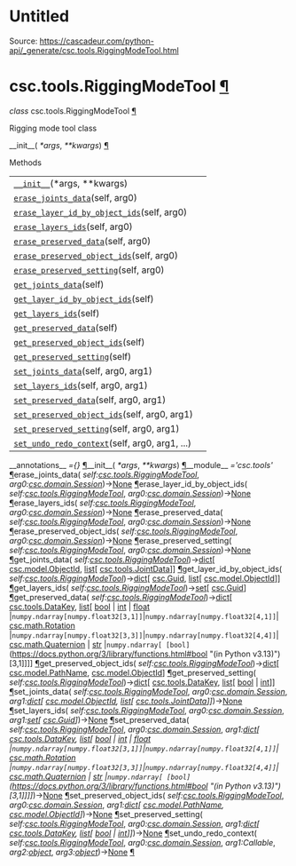 # Untitled

Source: https://cascadeur.com/python-api/_generate/csc.tools.RiggingModeTool.html

# csc.tools.RiggingModeTool [¶](https://cascadeur.com/python-api/_generate/csc.tools.RiggingModeTool.html\#csc-tools-riggingmodetool "Permalink to this heading")

_class_ csc.tools.RiggingModeTool [¶](https://cascadeur.com/python-api/_generate/csc.tools.RiggingModeTool.html#csc.tools.RiggingModeTool "Permalink to this definition")

Rigging mode tool class

\_\_init\_\_( _\*args_, _\*\*kwargs_) [¶](https://cascadeur.com/python-api/_generate/csc.tools.RiggingModeTool.html#csc.tools.RiggingModeTool.__init__ "Permalink to this definition")

Methods

|     |     |
| --- | --- |
| [`__init__`](https://cascadeur.com/python-api/csc.html#csc.tools.RiggingModeTool.__init__ "csc.tools.RiggingModeTool.__init__")(\*args, \*\*kwargs) |  |
| [`erase_joints_data`](https://cascadeur.com/python-api/csc.html#csc.tools.RiggingModeTool.erase_joints_data "csc.tools.RiggingModeTool.erase_joints_data")(self, arg0) |  |
| [`erase_layer_id_by_object_ids`](https://cascadeur.com/python-api/csc.html#csc.tools.RiggingModeTool.erase_layer_id_by_object_ids "csc.tools.RiggingModeTool.erase_layer_id_by_object_ids")(self, arg0) |  |
| [`erase_layers_ids`](https://cascadeur.com/python-api/csc.html#csc.tools.RiggingModeTool.erase_layers_ids "csc.tools.RiggingModeTool.erase_layers_ids")(self, arg0) |  |
| [`erase_preserved_data`](https://cascadeur.com/python-api/csc.html#csc.tools.RiggingModeTool.erase_preserved_data "csc.tools.RiggingModeTool.erase_preserved_data")(self, arg0) |  |
| [`erase_preserved_object_ids`](https://cascadeur.com/python-api/csc.html#csc.tools.RiggingModeTool.erase_preserved_object_ids "csc.tools.RiggingModeTool.erase_preserved_object_ids")(self, arg0) |  |
| [`erase_preserved_setting`](https://cascadeur.com/python-api/csc.html#csc.tools.RiggingModeTool.erase_preserved_setting "csc.tools.RiggingModeTool.erase_preserved_setting")(self, arg0) |  |
| [`get_joints_data`](https://cascadeur.com/python-api/csc.html#csc.tools.RiggingModeTool.get_joints_data "csc.tools.RiggingModeTool.get_joints_data")(self) |  |
| [`get_layer_id_by_object_ids`](https://cascadeur.com/python-api/csc.html#csc.tools.RiggingModeTool.get_layer_id_by_object_ids "csc.tools.RiggingModeTool.get_layer_id_by_object_ids")(self) |  |
| [`get_layers_ids`](https://cascadeur.com/python-api/csc.html#csc.tools.RiggingModeTool.get_layers_ids "csc.tools.RiggingModeTool.get_layers_ids")(self) |  |
| [`get_preserved_data`](https://cascadeur.com/python-api/csc.html#csc.tools.RiggingModeTool.get_preserved_data "csc.tools.RiggingModeTool.get_preserved_data")(self) |  |
| [`get_preserved_object_ids`](https://cascadeur.com/python-api/csc.html#csc.tools.RiggingModeTool.get_preserved_object_ids "csc.tools.RiggingModeTool.get_preserved_object_ids")(self) |  |
| [`get_preserved_setting`](https://cascadeur.com/python-api/csc.html#csc.tools.RiggingModeTool.get_preserved_setting "csc.tools.RiggingModeTool.get_preserved_setting")(self) |  |
| [`set_joints_data`](https://cascadeur.com/python-api/csc.html#csc.tools.RiggingModeTool.set_joints_data "csc.tools.RiggingModeTool.set_joints_data")(self, arg0, arg1) |  |
| [`set_layers_ids`](https://cascadeur.com/python-api/csc.html#csc.tools.RiggingModeTool.set_layers_ids "csc.tools.RiggingModeTool.set_layers_ids")(self, arg0, arg1) |  |
| [`set_preserved_data`](https://cascadeur.com/python-api/csc.html#csc.tools.RiggingModeTool.set_preserved_data "csc.tools.RiggingModeTool.set_preserved_data")(self, arg0, arg1) |  |
| [`set_preserved_object_ids`](https://cascadeur.com/python-api/csc.html#csc.tools.RiggingModeTool.set_preserved_object_ids "csc.tools.RiggingModeTool.set_preserved_object_ids")(self, arg0, arg1) |  |
| [`set_preserved_setting`](https://cascadeur.com/python-api/csc.html#csc.tools.RiggingModeTool.set_preserved_setting "csc.tools.RiggingModeTool.set_preserved_setting")(self, arg0, arg1) |  |
| [`set_undo_redo_context`](https://cascadeur.com/python-api/csc.html#csc.tools.RiggingModeTool.set_undo_redo_context "csc.tools.RiggingModeTool.set_undo_redo_context")(self, arg0, arg1, ...) |  |

\_\_annotations\_\_ _={}_ [¶](https://cascadeur.com/python-api/_generate/csc.tools.RiggingModeTool.html#csc.tools.RiggingModeTool.__annotations__ "Permalink to this definition")\_\_init\_\_( _\*args_, _\*\*kwargs_) [¶](https://cascadeur.com/python-api/_generate/csc.tools.RiggingModeTool.html#id0 "Permalink to this definition")\_\_module\_\_ _='csc.tools'_ [¶](https://cascadeur.com/python-api/_generate/csc.tools.RiggingModeTool.html#csc.tools.RiggingModeTool.__module__ "Permalink to this definition")erase\_joints\_data( _self:[csc.tools.RiggingModeTool](https://cascadeur.com/python-api/csc.html#csc.tools.RiggingModeTool "csc.tools.RiggingModeTool")_, _arg0:[csc.domain.Session](https://cascadeur.com/python-api/csc.html#csc.domain.Session "csc.domain.Session")_)→[None](https://docs.python.org/3/library/constants.html#None "(in Python v3.13)") [¶](https://cascadeur.com/python-api/_generate/csc.tools.RiggingModeTool.html#csc.tools.RiggingModeTool.erase_joints_data "Permalink to this definition")erase\_layer\_id\_by\_object\_ids( _self:[csc.tools.RiggingModeTool](https://cascadeur.com/python-api/csc.html#csc.tools.RiggingModeTool "csc.tools.RiggingModeTool")_, _arg0:[csc.domain.Session](https://cascadeur.com/python-api/csc.html#csc.domain.Session "csc.domain.Session")_)→[None](https://docs.python.org/3/library/constants.html#None "(in Python v3.13)") [¶](https://cascadeur.com/python-api/_generate/csc.tools.RiggingModeTool.html#csc.tools.RiggingModeTool.erase_layer_id_by_object_ids "Permalink to this definition")erase\_layers\_ids( _self:[csc.tools.RiggingModeTool](https://cascadeur.com/python-api/csc.html#csc.tools.RiggingModeTool "csc.tools.RiggingModeTool")_, _arg0:[csc.domain.Session](https://cascadeur.com/python-api/csc.html#csc.domain.Session "csc.domain.Session")_)→[None](https://docs.python.org/3/library/constants.html#None "(in Python v3.13)") [¶](https://cascadeur.com/python-api/_generate/csc.tools.RiggingModeTool.html#csc.tools.RiggingModeTool.erase_layers_ids "Permalink to this definition")erase\_preserved\_data( _self:[csc.tools.RiggingModeTool](https://cascadeur.com/python-api/csc.html#csc.tools.RiggingModeTool "csc.tools.RiggingModeTool")_, _arg0:[csc.domain.Session](https://cascadeur.com/python-api/csc.html#csc.domain.Session "csc.domain.Session")_)→[None](https://docs.python.org/3/library/constants.html#None "(in Python v3.13)") [¶](https://cascadeur.com/python-api/_generate/csc.tools.RiggingModeTool.html#csc.tools.RiggingModeTool.erase_preserved_data "Permalink to this definition")erase\_preserved\_object\_ids( _self:[csc.tools.RiggingModeTool](https://cascadeur.com/python-api/csc.html#csc.tools.RiggingModeTool "csc.tools.RiggingModeTool")_, _arg0:[csc.domain.Session](https://cascadeur.com/python-api/csc.html#csc.domain.Session "csc.domain.Session")_)→[None](https://docs.python.org/3/library/constants.html#None "(in Python v3.13)") [¶](https://cascadeur.com/python-api/_generate/csc.tools.RiggingModeTool.html#csc.tools.RiggingModeTool.erase_preserved_object_ids "Permalink to this definition")erase\_preserved\_setting( _self:[csc.tools.RiggingModeTool](https://cascadeur.com/python-api/csc.html#csc.tools.RiggingModeTool "csc.tools.RiggingModeTool")_, _arg0:[csc.domain.Session](https://cascadeur.com/python-api/csc.html#csc.domain.Session "csc.domain.Session")_)→[None](https://docs.python.org/3/library/constants.html#None "(in Python v3.13)") [¶](https://cascadeur.com/python-api/_generate/csc.tools.RiggingModeTool.html#csc.tools.RiggingModeTool.erase_preserved_setting "Permalink to this definition")get\_joints\_data( _self:[csc.tools.RiggingModeTool](https://cascadeur.com/python-api/csc.html#csc.tools.RiggingModeTool "csc.tools.RiggingModeTool")_)→[dict](https://docs.python.org/3/library/stdtypes.html#dict "(in Python v3.13)")\[ [csc.model.ObjectId](https://cascadeur.com/python-api/csc.html#csc.model.ObjectId "csc.model.ObjectId"), [list](https://docs.python.org/3/library/stdtypes.html#list "(in Python v3.13)")\[ [csc.tools.JointData](https://cascadeur.com/python-api/csc.html#csc.tools.JointData "csc.tools.JointData")\]\] [¶](https://cascadeur.com/python-api/_generate/csc.tools.RiggingModeTool.html#csc.tools.RiggingModeTool.get_joints_data "Permalink to this definition")get\_layer\_id\_by\_object\_ids( _self:[csc.tools.RiggingModeTool](https://cascadeur.com/python-api/csc.html#csc.tools.RiggingModeTool "csc.tools.RiggingModeTool")_)→[dict](https://docs.python.org/3/library/stdtypes.html#dict "(in Python v3.13)")\[ [csc.Guid](https://cascadeur.com/python-api/csc.html#csc.Guid "csc.Guid"), [list](https://docs.python.org/3/library/stdtypes.html#list "(in Python v3.13)")\[ [csc.model.ObjectId](https://cascadeur.com/python-api/csc.html#csc.model.ObjectId "csc.model.ObjectId")\]\] [¶](https://cascadeur.com/python-api/_generate/csc.tools.RiggingModeTool.html#csc.tools.RiggingModeTool.get_layer_id_by_object_ids "Permalink to this definition")get\_layers\_ids( _self:[csc.tools.RiggingModeTool](https://cascadeur.com/python-api/csc.html#csc.tools.RiggingModeTool "csc.tools.RiggingModeTool")_)→[set](https://docs.python.org/3/library/stdtypes.html#set "(in Python v3.13)")\[ [csc.Guid](https://cascadeur.com/python-api/csc.html#csc.Guid "csc.Guid")\] [¶](https://cascadeur.com/python-api/_generate/csc.tools.RiggingModeTool.html#csc.tools.RiggingModeTool.get_layers_ids "Permalink to this definition")get\_preserved\_data( _self:[csc.tools.RiggingModeTool](https://cascadeur.com/python-api/csc.html#csc.tools.RiggingModeTool "csc.tools.RiggingModeTool")_)→[dict](https://docs.python.org/3/library/stdtypes.html#dict "(in Python v3.13)")\[ [csc.tools.DataKey](https://cascadeur.com/python-api/csc.html#csc.tools.DataKey "csc.tools.DataKey"), [list](https://docs.python.org/3/library/stdtypes.html#list "(in Python v3.13)")\[ [bool](https://docs.python.org/3/library/functions.html#bool "(in Python v3.13)") \| [int](https://docs.python.org/3/library/functions.html#int "(in Python v3.13)") \| [float](https://docs.python.org/3/library/functions.html#float "(in Python v3.13)") \|`numpy.ndarray[numpy.float32[3,1]]`\|`numpy.ndarray[numpy.float32[4,1]]`\| [csc.math.Rotation](https://cascadeur.com/python-api/csc.html#csc.math.Rotation "csc.math.Rotation") \|`numpy.ndarray[numpy.float32[3,3]]`\|`numpy.ndarray[numpy.float32[4,4]]`\| [csc.math.Quaternion](https://cascadeur.com/python-api/csc.html#csc.math.Quaternion "csc.math.Quaternion") \| [str](https://docs.python.org/3/library/stdtypes.html#str "(in Python v3.13)") \|`numpy.ndarray[ [bool]`(https://docs.python.org/3/library/functions.html#bool "(in Python v3.13)")\[3,1\]\]\]\] [¶](https://cascadeur.com/python-api/_generate/csc.tools.RiggingModeTool.html#csc.tools.RiggingModeTool.get_preserved_data "Permalink to this definition")get\_preserved\_object\_ids( _self:[csc.tools.RiggingModeTool](https://cascadeur.com/python-api/csc.html#csc.tools.RiggingModeTool "csc.tools.RiggingModeTool")_)→[dict](https://docs.python.org/3/library/stdtypes.html#dict "(in Python v3.13)")\[ [csc.model.PathName](https://cascadeur.com/python-api/csc.html#csc.model.PathName "csc.model.PathName"), [csc.model.ObjectId](https://cascadeur.com/python-api/csc.html#csc.model.ObjectId "csc.model.ObjectId")\] [¶](https://cascadeur.com/python-api/_generate/csc.tools.RiggingModeTool.html#csc.tools.RiggingModeTool.get_preserved_object_ids "Permalink to this definition")get\_preserved\_setting( _self:[csc.tools.RiggingModeTool](https://cascadeur.com/python-api/csc.html#csc.tools.RiggingModeTool "csc.tools.RiggingModeTool")_)→[dict](https://docs.python.org/3/library/stdtypes.html#dict "(in Python v3.13)")\[ [csc.tools.DataKey](https://cascadeur.com/python-api/csc.html#csc.tools.DataKey "csc.tools.DataKey"), [list](https://docs.python.org/3/library/stdtypes.html#list "(in Python v3.13)")\[ [bool](https://docs.python.org/3/library/functions.html#bool "(in Python v3.13)") \| [int](https://docs.python.org/3/library/functions.html#int "(in Python v3.13)")\]\] [¶](https://cascadeur.com/python-api/_generate/csc.tools.RiggingModeTool.html#csc.tools.RiggingModeTool.get_preserved_setting "Permalink to this definition")set\_joints\_data( _self:[csc.tools.RiggingModeTool](https://cascadeur.com/python-api/csc.html#csc.tools.RiggingModeTool "csc.tools.RiggingModeTool")_, _arg0:[csc.domain.Session](https://cascadeur.com/python-api/csc.html#csc.domain.Session "csc.domain.Session")_, _arg1:[dict](https://docs.python.org/3/library/stdtypes.html#dict "(in Python v3.13)")\[ [csc.model.ObjectId](https://cascadeur.com/python-api/csc.html#csc.model.ObjectId "csc.model.ObjectId"), [list](https://docs.python.org/3/library/stdtypes.html#list "(in Python v3.13)")\[ [csc.tools.JointData](https://cascadeur.com/python-api/csc.html#csc.tools.JointData "csc.tools.JointData")\]\]_)→[None](https://docs.python.org/3/library/constants.html#None "(in Python v3.13)") [¶](https://cascadeur.com/python-api/_generate/csc.tools.RiggingModeTool.html#csc.tools.RiggingModeTool.set_joints_data "Permalink to this definition")set\_layers\_ids( _self:[csc.tools.RiggingModeTool](https://cascadeur.com/python-api/csc.html#csc.tools.RiggingModeTool "csc.tools.RiggingModeTool")_, _arg0:[csc.domain.Session](https://cascadeur.com/python-api/csc.html#csc.domain.Session "csc.domain.Session")_, _arg1:[set](https://docs.python.org/3/library/stdtypes.html#set "(in Python v3.13)")\[ [csc.Guid](https://cascadeur.com/python-api/csc.html#csc.Guid "csc.Guid")\]_)→[None](https://docs.python.org/3/library/constants.html#None "(in Python v3.13)") [¶](https://cascadeur.com/python-api/_generate/csc.tools.RiggingModeTool.html#csc.tools.RiggingModeTool.set_layers_ids "Permalink to this definition")set\_preserved\_data( _self:[csc.tools.RiggingModeTool](https://cascadeur.com/python-api/csc.html#csc.tools.RiggingModeTool "csc.tools.RiggingModeTool")_, _arg0:[csc.domain.Session](https://cascadeur.com/python-api/csc.html#csc.domain.Session "csc.domain.Session")_, _arg1:[dict](https://docs.python.org/3/library/stdtypes.html#dict "(in Python v3.13)")\[ [csc.tools.DataKey](https://cascadeur.com/python-api/csc.html#csc.tools.DataKey "csc.tools.DataKey"), [list](https://docs.python.org/3/library/stdtypes.html#list "(in Python v3.13)")\[ [bool](https://docs.python.org/3/library/functions.html#bool "(in Python v3.13)") \| [int](https://docs.python.org/3/library/functions.html#int "(in Python v3.13)") \| [float](https://docs.python.org/3/library/functions.html#float "(in Python v3.13)") \|`numpy.ndarray[numpy.float32[3,1]]`\|`numpy.ndarray[numpy.float32[4,1]]`\| [csc.math.Rotation](https://cascadeur.com/python-api/csc.html#csc.math.Rotation "csc.math.Rotation") \|`numpy.ndarray[numpy.float32[3,3]]`\|`numpy.ndarray[numpy.float32[4,4]]`\| [csc.math.Quaternion](https://cascadeur.com/python-api/csc.html#csc.math.Quaternion "csc.math.Quaternion") \| [str](https://docs.python.org/3/library/stdtypes.html#str "(in Python v3.13)") \|`numpy.ndarray[ [bool]`(https://docs.python.org/3/library/functions.html#bool "(in Python v3.13)")\[3,1\]\]\]\]_)→[None](https://docs.python.org/3/library/constants.html#None "(in Python v3.13)") [¶](https://cascadeur.com/python-api/_generate/csc.tools.RiggingModeTool.html#csc.tools.RiggingModeTool.set_preserved_data "Permalink to this definition")set\_preserved\_object\_ids( _self:[csc.tools.RiggingModeTool](https://cascadeur.com/python-api/csc.html#csc.tools.RiggingModeTool "csc.tools.RiggingModeTool")_, _arg0:[csc.domain.Session](https://cascadeur.com/python-api/csc.html#csc.domain.Session "csc.domain.Session")_, _arg1:[dict](https://docs.python.org/3/library/stdtypes.html#dict "(in Python v3.13)")\[ [csc.model.PathName](https://cascadeur.com/python-api/csc.html#csc.model.PathName "csc.model.PathName"), [csc.model.ObjectId](https://cascadeur.com/python-api/csc.html#csc.model.ObjectId "csc.model.ObjectId")\]_)→[None](https://docs.python.org/3/library/constants.html#None "(in Python v3.13)") [¶](https://cascadeur.com/python-api/_generate/csc.tools.RiggingModeTool.html#csc.tools.RiggingModeTool.set_preserved_object_ids "Permalink to this definition")set\_preserved\_setting( _self:[csc.tools.RiggingModeTool](https://cascadeur.com/python-api/csc.html#csc.tools.RiggingModeTool "csc.tools.RiggingModeTool")_, _arg0:[csc.domain.Session](https://cascadeur.com/python-api/csc.html#csc.domain.Session "csc.domain.Session")_, _arg1:[dict](https://docs.python.org/3/library/stdtypes.html#dict "(in Python v3.13)")\[ [csc.tools.DataKey](https://cascadeur.com/python-api/csc.html#csc.tools.DataKey "csc.tools.DataKey"), [list](https://docs.python.org/3/library/stdtypes.html#list "(in Python v3.13)")\[ [bool](https://docs.python.org/3/library/functions.html#bool "(in Python v3.13)") \| [int](https://docs.python.org/3/library/functions.html#int "(in Python v3.13)")\]\]_)→[None](https://docs.python.org/3/library/constants.html#None "(in Python v3.13)") [¶](https://cascadeur.com/python-api/_generate/csc.tools.RiggingModeTool.html#csc.tools.RiggingModeTool.set_preserved_setting "Permalink to this definition")set\_undo\_redo\_context( _self:[csc.tools.RiggingModeTool](https://cascadeur.com/python-api/csc.html#csc.tools.RiggingModeTool "csc.tools.RiggingModeTool")_, _arg0:[csc.domain.Session](https://cascadeur.com/python-api/csc.html#csc.domain.Session "csc.domain.Session")_, _arg1:Callable_, _arg2:[object](https://docs.python.org/3/library/functions.html#object "(in Python v3.13)")_, _arg3:[object](https://docs.python.org/3/library/functions.html#object "(in Python v3.13)")_)→[None](https://docs.python.org/3/library/constants.html#None "(in Python v3.13)") [¶](https://cascadeur.com/python-api/_generate/csc.tools.RiggingModeTool.html#csc.tools.RiggingModeTool.set_undo_redo_context "Permalink to this definition")